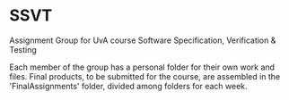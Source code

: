 # SSVT
Assignment Group for UvA course Software Specification, Verification &amp; Testing

Each member of the group has a personal folder for their own work and files.
Final products, to be submitted for the course, are assembled in the 'FinalAssignments' folder, divided among folders for each week.